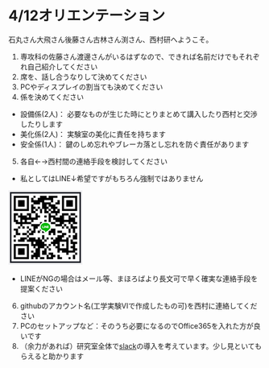 <!-- -*- Coding: utf-8 -*- -->
<!-- > pandoc orientation.md --include-in-header=../header.txt -s -o orientation.html -->

# 4/12オリエンテーション
石丸さん大飛さん後藤さん古林さん渕さん、西村研へようこそ。

1. 専攻科の佐藤さん渡邊さんがいるはずなので、できれば名前だけでもそれぞれ自己紹介してください
1. 席を、話し合うなりして決めてください
1. PCやディスプレイの割当ても決めてください
1. 係を決めてください
- 設備係(2人)： 必要なものが生じた時にとりまとめて講入したり西村と交渉したりします
- 美化係(2人)： 実験室の美化に責任を持ちます
- 安全係(1人)： 鍵のしめ忘れやブレーカ落とし忘れを防ぐ責任があります
5. 各自←→西村間の連絡手段を検討してください
- 私としてはLINE↓希望ですがもちろん強制ではありません

![](QRmyLINE.png)

- LINEがNGの場合はメール等、まほろばより長文可で早く確実な連絡手段を提案ください
6. githubのアカウント名(工学実験VIで作成したもの可)を西村に連絡してください
7. PCのセットアップなど：そのうち必要になるのでOffice365を入れた方が良いです
8. （余力があれば）研究室全体で[slack](https://slack.com/intl/ja-jp)の導入を考えています。少し見といてもらえると助かります
